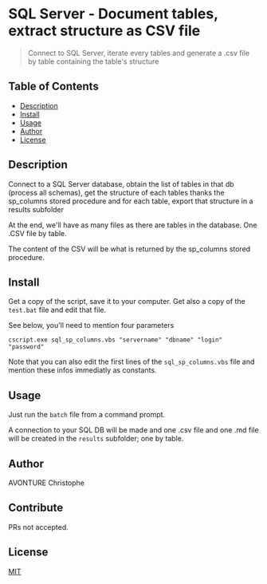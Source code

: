 # SQL Server - Document tables, extract structure as CSV file

> Connect to SQL Server, iterate every tables and generate a .csv file by table containing the table's structure

## Table of Contents

- [Description](#description)
- [Install](#install)
- [Usage](#usage)
- [Author](#author)
- [License](#license)

## Description

Connect to a SQL Server database, obtain the list of
tables in that db (process all schemas), get the structure
of each tables thanks the sp_columns stored procedure and
for each table, export that structure in a results subfolder

At the end, we'll have as many files as there are tables in
the database. One .CSV file by table.

The content of the CSV will be what is returned by the sp_columns
stored procedure.

## Install

Get a copy of the script, save it to your computer.
Get also a copy of the `test.bat` file and edit that file.

See below, you'll need to mention four parameters

```
cscript.exe sql_sp_columns.vbs "servername" "dbname" "login" "password"
```

Note that you can also edit the first lines of the `sql_sp_columns.vbs` file and mention these infos immediatly as constants.

## Usage

Just run the `batch` file from a command prompt.

A connection to your SQL DB will be made and one .csv file and one .md file will be created in the `results` subfolder; one by table.

## Author

AVONTURE Christophe

## Contribute

PRs not accepted.

## License

[MIT](LICENSE)